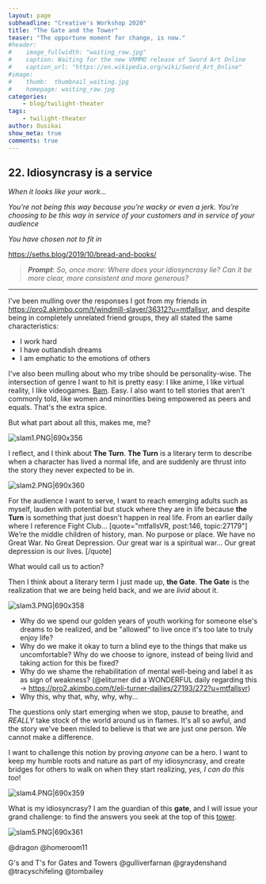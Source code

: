 ```yaml
---
layout: page
subheadline: "Creative's Workshop 2020"
title: "The Gate and the Tower"
teaser: "The opportune moment for change, is now."
#header:
#    image_fullwidth: "waiting_raw.jpg"
#    caption: Waiting for the new VRMMO release of Sword Art Online
#    caption_url: "https://en.wikipedia.org/wiki/Sword_Art_Online"
#image:
#    thumb:  thumbnail_waiting.jpg
#    homepage: waiting_raw.jpg
categories:
    - blog/twilight-theater
tags:
    - twilight-theater
author: Ousikai
show_meta: true
comments: true
---
```

## 22. Idiosyncrasy is a service
*When it looks like your work…*

*You’re not being this way because you’re wacky or even a jerk. You’re choosing to be this way in service of your customers and in service of your audience*

*You have chosen not to fit in*

https://seths.blog/2019/10/bread-and-books/

> ***Prompt***: *So, once more: Where does your idiosyncrasy lie? Can it be more clear, more consistent and more generous?*

----


I've been mulling over the responses I got from my friends in https://pro2.akimbo.com/t/windmill-slayer/36312?u=mtfallsvr, and despite being in completely unrelated friend groups, they all stated the same characteristics:

* I work hard
* I have outlandish dreams
* I am emphatic to the emotions of others

I've also been mulling about who my tribe should be personality-wise. The intersection of genre I want to hit is pretty easy: I like anime, I like virtual reality, I like videogames. [Bam](https://towerofgod.fandom.com/wiki/Twenty-Fifth_Baam). Easy. I also want to tell stories that aren't commonly told, like women and minorities being empowered as peers and equals. That's the extra spice.   

But what part about all this, makes me, me? 

![slam1.PNG|690x356](upload://jjoeUa30Rnu4RIFv3eb0aiGcaPj.jpeg) 

I reflect, and I think about **The Turn**. **The Turn** is a literary term to describe when a character has lived a normal life, and are suddenly are thrust into the story they never expected to be in. 

![slam2.PNG|690x360](upload://m1wr2WAThIiVcfgvAI56LrX23hO.jpeg) 

For the audience I want to serve, I want to reach emerging adults such as myself, lauden with potential but stuck where they are in life because **the Turn** is something that just doesn't happen in real life. From an earlier daily where I reference Fight Club... 
[quote="mtfallsVR, post:146, topic:27179"]
We’re the middle children of history, man. No purpose or place. We have no Great War. No Great Depression. Our great war is a spiritual war… Our great depression is our lives.
[/quote]

What would call us to action?

Then I think about a literary term I just made up, **the Gate**.  **The Gate** is the realization that we are being held back, and we are *livid* about it.

![slam3.PNG|690x358](upload://xgj6gz55PGs04a6yx8BhRKB2tNR.jpeg) 

* Why do we spend our golden years of youth working for someone else's dreams to be realized, and be "allowed" to live once it's too late to truly enjoy life?  
* Why do we make it okay to turn a blind eye to the things that make us uncomfortable? Why do we choose to ignore, instead of being livid and taking action for this be fixed?
* Why do we shame the rehabilitation of mental well-being and label it as as sign of weakness? (@eliturner did a WONDERFUL daily regarding this -> https://pro2.akimbo.com/t/eli-turner-dailies/27193/272?u=mtfallsvr) 
* Why this, why that, why, why, why...

The questions only start emerging when we stop, pause to breathe, and *REALLY* take stock of the world around us in flames. It's all so awful, and the story we've been misled to believe is that we are just one person. We cannot make a difference. 

I want to challenge this notion by proving *anyone* can be a hero. I want to keep my humble roots and nature as part of my idiosyncrasy, and create bridges for others to walk on when they start realizing, *yes, I can do this too*!

![slam4.PNG|690x359](upload://gSPsfSILloJdwPZbftjptFnbm2A.jpeg) 

What is my idiosyncrasy? I am the guardian of this **gate**, and I will issue your grand challenge: to find the answers you seek at the top of this [tower](https://pro2.akimbo.com/t/oscar-k-sandoval-rivera-dailies-tempest-crossing-begins/27179/20?u=mtfallsvr). 

![slam5.PNG|690x361](upload://2AzumobZoCZ3gqnY7yywW4O3o5i.jpeg) 

@dragon @homeroom11 

G's and T's for Gates and Towers @gulliverfarnan @graydenshand @tracyschifeling @tombailey